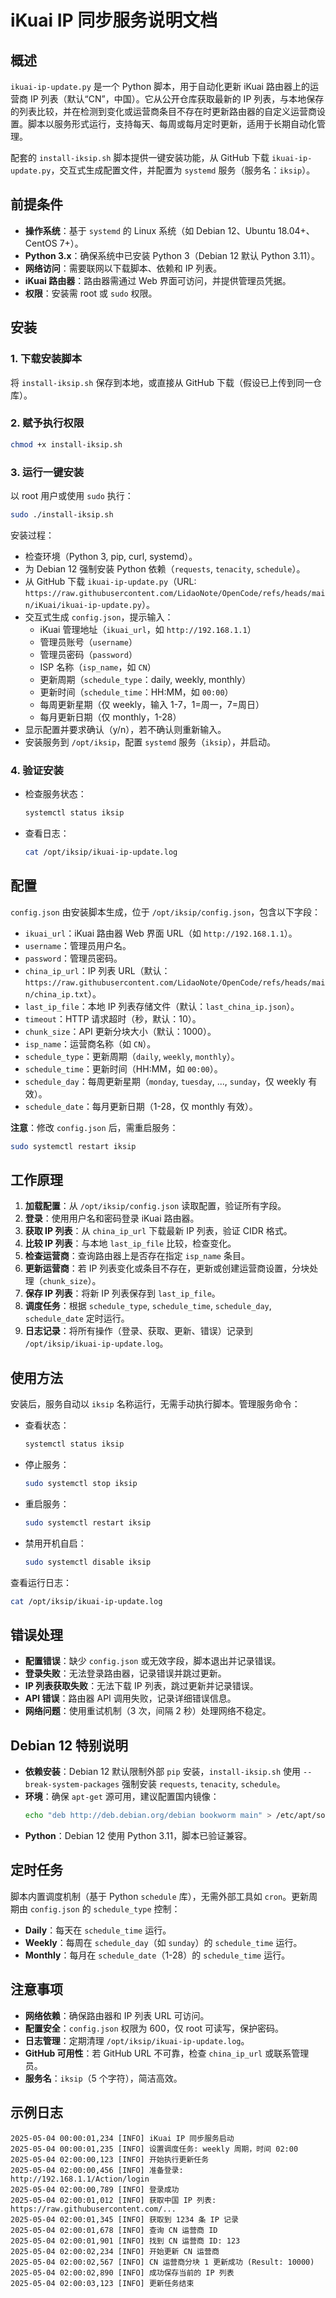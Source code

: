 # iKuai IP 同步服务说明文档

## 概述
`ikuai-ip-update.py` 是一个 Python 脚本，用于自动化更新 iKuai 路由器上的运营商 IP 列表（默认“CN”，中国）。它从公开仓库获取最新的 IP 列表，与本地保存的列表比较，并在检测到变化或运营商条目不存在时更新路由器的自定义运营商设置。脚本以服务形式运行，支持每天、每周或每月定时更新，适用于长期自动化管理。

配套的 `install-iksip.sh` 脚本提供一键安装功能，从 GitHub 下载 `ikuai-ip-update.py`，交互式生成配置文件，并配置为 `systemd` 服务（服务名：`iksip`）。

## 前提条件
- **操作系统**：基于 `systemd` 的 Linux 系统（如 Debian 12、Ubuntu 18.04+、CentOS 7+）。
- **Python 3.x**：确保系统中已安装 Python 3（Debian 12 默认 Python 3.11）。
- **网络访问**：需要联网以下载脚本、依赖和 IP 列表。
- **iKuai 路由器**：路由器需通过 Web 界面可访问，并提供管理员凭据。
- **权限**：安装需 root 或 `sudo` 权限。

## 安装
### 1. 下载安装脚本
将 `install-iksip.sh` 保存到本地，或直接从 GitHub 下载（假设已上传到同一仓库）。

### 2. 赋予执行权限
```bash
chmod +x install-iksip.sh
```

### 3. 运行一键安装
以 root 用户或使用 `sudo` 执行：
```bash
sudo ./install-iksip.sh
```

安装过程：
- 检查环境（Python 3, pip, curl, systemd）。
- 为 Debian 12 强制安装 Python 依赖（`requests`, `tenacity`, `schedule`）。
- 从 GitHub 下载 `ikuai-ip-update.py`（URL: `https://raw.githubusercontent.com/LidaoNote/OpenCode/refs/heads/main/iKuai/ikuai-ip-update.py`）。
- 交互式生成 `config.json`，提示输入：
  - iKuai 管理地址（`ikuai_url`，如 `http://192.168.1.1`）
  - 管理员账号（`username`）
  - 管理员密码（`password`）
  - ISP 名称（`isp_name`，如 `CN`）
  - 更新周期（`schedule_type`：daily, weekly, monthly）
  - 更新时间（`schedule_time`：HH:MM，如 `00:00`）
  - 每周更新星期（仅 weekly，输入 1-7，1=周一，7=周日）
  - 每月更新日期（仅 monthly，1-28）
- 显示配置并要求确认（y/n），若不确认则重新输入。
- 安装服务到 `/opt/iksip`，配置 `systemd` 服务（`iksip`），并启动。

### 4. 验证安装
- 检查服务状态：
  ```bash
  systemctl status iksip
  ```
- 查看日志：
  ```bash
  cat /opt/iksip/ikuai-ip-update.log
  ```

## 配置
`config.json` 由安装脚本生成，位于 `/opt/iksip/config.json`，包含以下字段：
- `ikuai_url`：iKuai 路由器 Web 界面 URL（如 `http://192.168.1.1`）。
- `username`：管理员用户名。
- `password`：管理员密码。
- `china_ip_url`：IP 列表 URL（默认：`https://raw.githubusercontent.com/LidaoNote/OpenCode/refs/heads/main/china_ip.txt`）。
- `last_ip_file`：本地 IP 列表存储文件（默认：`last_china_ip.json`）。
- `timeout`：HTTP 请求超时（秒，默认：10）。
- `chunk_size`：API 更新分块大小（默认：1000）。
- `isp_name`：运营商名称（如 `CN`）。
- `schedule_type`：更新周期（`daily`, `weekly`, `monthly`）。
- `schedule_time`：更新时间（HH:MM，如 `00:00`）。
- `schedule_day`：每周更新星期（`monday`, `tuesday`, ..., `sunday`，仅 weekly 有效）。
- `schedule_date`：每月更新日期（1-28，仅 monthly 有效）。

**注意**：修改 `config.json` 后，需重启服务：
```bash
sudo systemctl restart iksip
```

## 工作原理
1. **加载配置**：从 `/opt/iksip/config.json` 读取配置，验证所有字段。
2. **登录**：使用用户名和密码登录 iKuai 路由器。
3. **获取 IP 列表**：从 `china_ip_url` 下载最新 IP 列表，验证 CIDR 格式。
4. **比较 IP 列表**：与本地 `last_ip_file` 比较，检查变化。
5. **检查运营商**：查询路由器上是否存在指定 `isp_name` 条目。
6. **更新运营商**：若 IP 列表变化或条目不存在，更新或创建运营商设置，分块处理（`chunk_size`）。
7. **保存 IP 列表**：将新 IP 列表保存到 `last_ip_file`。
8. **调度任务**：根据 `schedule_type`, `schedule_time`, `schedule_day`, `schedule_date` 定时运行。
9. **日志记录**：将所有操作（登录、获取、更新、错误）记录到 `/opt/iksip/ikuai-ip-update.log`。

## 使用方法
安装后，服务自动以 `iksip` 名称运行，无需手动执行脚本。管理服务命令：
- 查看状态：
  ```bash
  systemctl status iksip
  ```
- 停止服务：
  ```bash
  sudo systemctl stop iksip
  ```
- 重启服务：
  ```bash
  sudo systemctl restart iksip
  ```
- 禁用开机自启：
  ```bash
  sudo systemctl disable iksip
  ```

查看运行日志：
```bash
cat /opt/iksip/ikuai-ip-update.log
```

## 错误处理
- **配置错误**：缺少 `config.json` 或无效字段，脚本退出并记录错误。
- **登录失败**：无法登录路由器，记录错误并跳过更新。
- **IP 列表获取失败**：无法下载 IP 列表，跳过更新并记录错误。
- **API 错误**：路由器 API 调用失败，记录详细错误信息。
- **网络问题**：使用重试机制（3 次，间隔 2 秒）处理网络不稳定。

## Debian 12 特别说明
- **依赖安装**：Debian 12 默认限制外部 `pip` 安装，`install-iksip.sh` 使用 `--break-system-packages` 强制安装 `requests`, `tenacity`, `schedule`。
- **环境**：确保 `apt-get` 源可用，建议配置国内镜像：
  ```bash
  echo "deb http://deb.debian.org/debian bookworm main" > /etc/apt/sources.list
  ```
- **Python**：Debian 12 使用 Python 3.11，脚本已验证兼容。

## 定时任务
脚本内置调度机制（基于 Python `schedule` 库），无需外部工具如 `cron`。更新周期由 `config.json` 的 `schedule_type` 控制：
- **Daily**：每天在 `schedule_time` 运行。
- **Weekly**：每周在 `schedule_day`（如 `sunday`）的 `schedule_time` 运行。
- **Monthly**：每月在 `schedule_date`（1-28）的 `schedule_time` 运行。

## 注意事项
- **网络依赖**：确保路由器和 IP 列表 URL 可访问。
- **配置安全**：`config.json` 权限为 600，仅 root 可读写，保护密码。
- **日志管理**：定期清理 `/opt/iksip/ikuai-ip-update.log`。
- **GitHub 可用性**：若 GitHub URL 不可靠，检查 `china_ip_url` 或联系管理员。
- **服务名**：`iksip`（5 个字符），简洁高效。

## 示例日志
```
2025-05-04 00:00:01,234 [INFO] iKuai IP 同步服务启动
2025-05-04 00:00:01,235 [INFO] 设置调度任务: weekly 周期，时间 02:00
2025-05-04 02:00:00,123 [INFO] 开始执行更新任务
2025-05-04 02:00:00,456 [INFO] 准备登录: http://192.168.1.1/Action/login
2025-05-04 02:00:00,789 [INFO] 登录成功
2025-05-04 02:00:01,012 [INFO] 获取中国 IP 列表: https://raw.githubusercontent.com/...
2025-05-04 02:00:01,345 [INFO] 获取到 1234 条 IP 记录
2025-05-04 02:00:01,678 [INFO] 查询 CN 运营商 ID
2025-05-04 02:00:01,901 [INFO] 找到 CN 运营商 ID: 123
2025-05-04 02:00:02,234 [INFO] 开始更新 CN 运营商
2025-05-04 02:00:02,567 [INFO] CN 运营商分块 1 更新成功 (Result: 10000)
2025-05-04 02:00:02,890 [INFO] 成功保存当前的 IP 列表
2025-05-04 02:00:03,123 [INFO] 更新任务结束
```